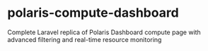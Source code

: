 # polaris-compute-dashboard
Complete Laravel replica of Polaris Dashboard compute page with advanced filtering and real-time resource monitoring
